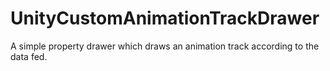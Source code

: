 # UnityCustomAnimationTrackDrawer
A simple property drawer which draws an animation track according to the data fed.
